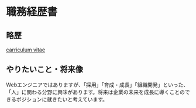 # 職務経歴書

## 略歴

[carriculum vitae](carriculum-vitae.json)

## やりたいこと・将来像

Webエンジニアではありますが、「採用」「育成・成長」「組織開発」といった、「人」に関わる分野に興味があります。将来は企業の未来を成長に導くことのできるポジションに就きたいと考えています。
